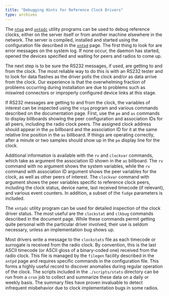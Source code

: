 ```yaml
---
title: "Debugging Hints for Reference Clock Drivers"
type: archives
---
```


The [<code>ntpq</code>](/archives/3-5.93e/ntpq) and [<code>xntpdc</code>](/archives/3-5.93e/xntpdc) utility programs can be used to debug reference clocks, either on the server itself or from another machine elsewhere in the network. The server is compiled, installed and started using the configuration file described in the [<code>xntpd</code>](/archives/3-5.93e/xntpd) page. The first thing to look for are error messages on the system log. If none occur, the daemon has started, opened the devices specified and waiting for peers and radios to come up. 

The next step is to be sure the RS232 messages, if used, are getting to and from the clock. The most reliable way to do this is with an RS232 tester and to look for data flashes as the driver polls the clock and/or as data arrive from the clock. Our experience is that the overwhelming fraction of problems occurring during installation are due to problems such as miswired connectors or improperly configured device links at this stage. 

If RS232 messages are getting to and from the clock, the variables of interest can be inspected using the <code>ntpq</code> program and various commands described on the documentation page. First, use the <code>pe</code> and <code>as</code> commands to display billboards showing the peer configuration and association IDs for all peers, including the radio clock peers. The assigned clock address should appear in the <code>pe</code> billboard and the association ID for it at the same relative line position in the <code>as</code> billboard. If things are operating correctly, after a minute or two samples should show up in the <code>pe</code> display line for the clock. 

Additional information is available with the <code>rv</code> and <code>clockvar</code> commands, which take as argument the association ID shown in the <code>as</code> billboard. The <code>rv</code> command with no argument shows the system variables, while the <code>rv</code> command with association ID argument shows the peer variables for the clock, as well as other peers of interest. The <code>clockvar</code> command with argument shows the peer variables specific to reference clock peers, including the clock status, device name, last received timecode (if relevant), and various event counters. In addition, a subset of the <code>fudge</code> parameters is included.

The <code>xntpdc</code> utility program can be used for detailed inspection of the clock driver status. The most useful are the <code>clockstat</code> and <code>clkbug</code> commands described in the document page. While these commands permit getting quite personal with the particular driver involved, their use is seldom necessary, unless an implementation bug shows up.

Most drivers write a message to the <code>clockstats</code> file as each timecode or surrogate is received from the radio clock. By convention, this is the last ASCII timecode (or ASCII gloss of a binary-coded one) received from the radio clock. This file is managed by the <code>filegen</code> facility described in the <code>xntpd</code> page and requires specific commands in the configuration file. This forms a highly useful record to discover anomalies during regular operation of the clock. The scripts included in the <code>./scripts/stats</code> directory can be run from a <code>cron</code> job to collect and summarize these data on a daily or weekly basis. The summary files have proven invaluable to detect infrequent misbehavior due to clock implementation bugs in some radios.
